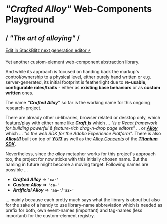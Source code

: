 # _"Crafted Alloy"_ Web-Components Playground

## / _"The art of alloying"_ /

[Edit in StackBlitz next generation editor ⚡️](https://stackblitz.com/~/github.com/petsel/alloy-web-components)

Yet another custom-element web-component abstraction library.

And while its approach is focused on handing back the markup's control/ownership to a physical level, either purely hand written or e.g. server-generated, its initial footprint is featherlight due to **re-usable**, **configurable roles/traits** - either as **existing base behaviors** or as **custom written** ones.

The name _**"Crafted Alloy"**_ so far is the working name for this ongoing research-project.

There are already other ui-libraries, browser related or desktop only, which feature/play with either name like [_**Craft.js**_](https://craft.js.org/) which ... _"is a React framework for building powerful & feature-rich drag-n-drop page editors"_ ... or [_**Alloy**_](https://github.com/adobe/alloy) which ... _"is the web SDK for the Adobe Experience Platform"_. There is also [_**AlloyUI**_](https://alloyui.com/) built on top of [_**YUI3**_](https://github.com/yui/yui3) as well as the [_Alloy Concepts_](https://titaniumsdk.com/guide/Alloy_Framework/Alloy_Guide/Alloy_Concepts.html) of the [_**Titanium SDK**_](https://titaniumsdk.com/).

Nevertheless, since the _alloy_ metaphor works for this project's approach too, the project for now sticks with this initially chosen name. But the naming in future might become a moving target. Following names are possible ...

 - _**Crafted Alloy**_ => **`'ca-'`**
 - _**Custom Alloy**_ => **`'ca-'`**
 - _**Artificial Alloy**_ => **`'aa-'`**/**`'a2-'`**

 ... mainly because each pretty much says what the library is about but also for the sake of a handy to use library-name abbreviation which is needed as prefix for both, own event-names (important) and tag-names (less important) for the custom-element registry.
